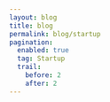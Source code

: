 ```yaml
---
layout: blog
title: blog
permalink: blog/startup
pagination:
  enabled: true
  tag: Startup
  trail:
    before: 2
    after: 2
---
```


